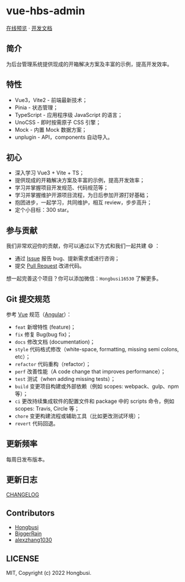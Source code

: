 # vue-hbs-admin

[在线预览](https://vue-hbs-admin.netlify.app) · [开发文档](https://vue-hbs-admin-docs.netlify.app)

## 简介

为后台管理系统提供现成的开箱解决方案及丰富的示例，提高开发效率。

## 特性

- Vue3，Vite2 - 前端最新技术；
- Pinia - 状态管理；
- TypeScript - 应用程序级 JavaScript 的语言；
- UnoCSS - 即时按需原子 CSS 引擎；
- Mock - 内置 Mock 数据方案；
- unplugin - API，components 自动导入。

## 初心

- 深入学习 Vue3 + Vite + TS；
- 提供现成的开箱解决方案及丰富的示例，提高开发效率；
- 学习并掌握项目开发规范、代码规范等；
- 学习并掌握维护开源项目流程，为日后参加开源打好基础；
- 抱团进步，一起学习，共同维护，相互 review，步步高升；
- 定个小目标：300 star。

## 参与贡献

我们非常欢迎你的贡献，你可以通过以下方式和我们一起共建 😄 ：

- 通过 [Issue](https://github.com/Hongbusi/vue-hbs-admin/issues) 报告 bug、提新需求或进行咨询；
- 提交 [Pull Request](https://github.com/Hongbusi/vue-hbs-admin/pulls) 改进代码。

想一起完善这个项目？你可以添加微信：`Hongbusi16530` 了解更多。

## Git 提交规范

参考 [Vue](https://github.com/vuejs/vue/blob/dev/.github/COMMIT_CONVENTION.md) 规范（[Angular](https://github.com/conventional-changelog/conventional-changelog/tree/master/packages/conventional-changelog-angular)）：

- `feat` 新增特性 (feature)；
- `fix` 修复 Bug(bug fix)；
- `docs` 修改文档 (documentation)；
- `style` 代码格式修改（white-space, formatting, missing semi colons, etc）；
- `refactor` 代码重构（refactor）；
- `perf` 改善性能（A code change that improves performance）；
- `test` 测试（when adding missing tests）；
- `build` 变更项目构建或外部依赖（例如 scopes: webpack、gulp、npm 等）；
- `ci` 更改持续集成软件的配置文件和 package 中的 scripts 命令，例如 scopes: Travis, Circle 等；
- `chore` 变更构建流程或辅助工具（比如更改测试环境）；
- `revert` 代码回退。

## 更新频率

每周日发布版本。

## 更新日志

[CHANGELOG](./CHANGELOG.md)

## Contributors

- [Hongbusi](https://github.com/Hongbusi)
- [BiggerRain](https://github.com/RainyNight9)
- [alexzhang1030](https://github.com/alexzhang1030)

## LICENSE

MIT, Copyright (c) 2022 Hongbusi.
